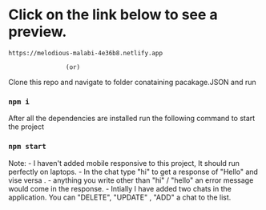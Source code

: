 # Click on the link below to see a preview.

    https://melodious-malabi-4e36b8.netlify.app

                    (or)

Clone this repo and navigate to folder conataining pacakage.JSON   and run

### `npm i`

After all the dependencies are installed run the following command to start the project 

### `npm start`

Note: - I haven't added mobile responsive to this project, It should run perfectly on laptops.
      - In the chat type "hi" to get a response of "Hello" and vise versa .
      - anything you write other than "hi" / "hello" an error message would come in the response.
      - Intially I have added two chats in the application. You can "DELETE", "UPDATE" , "ADD" a chat to the list.




